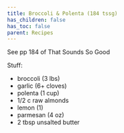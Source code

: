 ```yaml
---
title: Broccoli & Polenta (184 tssg)
has_children: false
has_toc: false
parent: Recipes
---
```


See pp 184 of That Sounds So Good

Stuff:
-   broccoli (3 lbs)
-   garlic (6+ cloves)
-   polenta (1 cup)
-   1/2 c raw almonds
-   lemon (1)
-   parmesan (4 oz)
-   2 tbsp unsalted butter